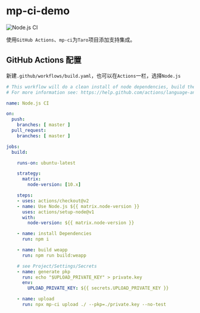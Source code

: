 # mp-ci-demo

![Node.js CI](https://github.com/ineo6/mp-ci-demo/workflows/Node.js%20CI/badge.svg)

使用`GitHub Actions`、`mp-ci`为`Taro`项目添加支持集成。


## GitHub Actions 配置

新建`.github/workflows/build.yaml`，也可以在`Actions`一栏，选择`Node.js`

```yaml
# This workflow will do a clean install of node dependencies, build the source code and run tests across different versions of node
# For more information see: https://help.github.com/actions/language-and-framework-guides/using-nodejs-with-github-actions

name: Node.js CI

on:
  push:
    branches: [ master ]
  pull_request:
    branches: [ master ]

jobs:
  build:

    runs-on: ubuntu-latest

    strategy:
      matrix:
        node-version: [10.x]

    steps:
    - uses: actions/checkout@v2
    - name: Use Node.js ${{ matrix.node-version }}
      uses: actions/setup-node@v1
      with:
        node-version: ${{ matrix.node-version }}

    - name: install Dependencies
      run: npm i

    - name: build weapp
      run: npm run build:weapp

    # see Project/Settings/Secrets
    - name: generate pkp
      run: echo "$UPLOAD_PRIVATE_KEY" > private.key
      env:
        UPLOAD_PRIVATE_KEY: ${{ secrets.UPLOAD_PRIVATE_KEY }}

    - name: upload
      run: npx mp-ci upload ./ --pkp=./private.key --no-test
```
